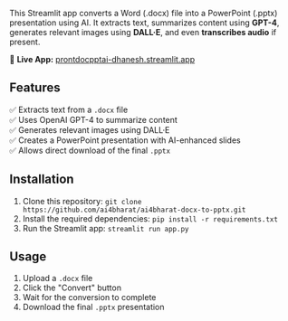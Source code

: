 This Streamlit app converts a Word (.docx) file into a PowerPoint (.pptx) presentation using AI.
It extracts text, summarizes content using **GPT-4**, generates relevant images using **DALL·E**, and even **transcribes audio** if present.

🚀 **Live App:** [prontdocpptai-dhanesh.streamlit.app](https://prontdocpptai-dhanesh.streamlit.app/)  


##  Features
✅ Extracts text from a `.docx` file  
✅ Uses OpenAI GPT-4 to summarize content  
✅ Generates relevant images using DALL·E  
✅ Creates a PowerPoint presentation with AI-enhanced slides  
✅ Allows direct download of the final `.pptx`  

##  Installation
1. Clone this repository: `git clone https://github.com/ai4bharat/ai4bharat-docx-to-pptx.git`
2. Install the required dependencies: `pip install -r requirements.txt`
3. Run the Streamlit app: `streamlit run app.py`

##  Usage
1. Upload a `.docx` file
2. Click the "Convert" button
3. Wait for the conversion to complete
4. Download the final `.pptx` presentation
